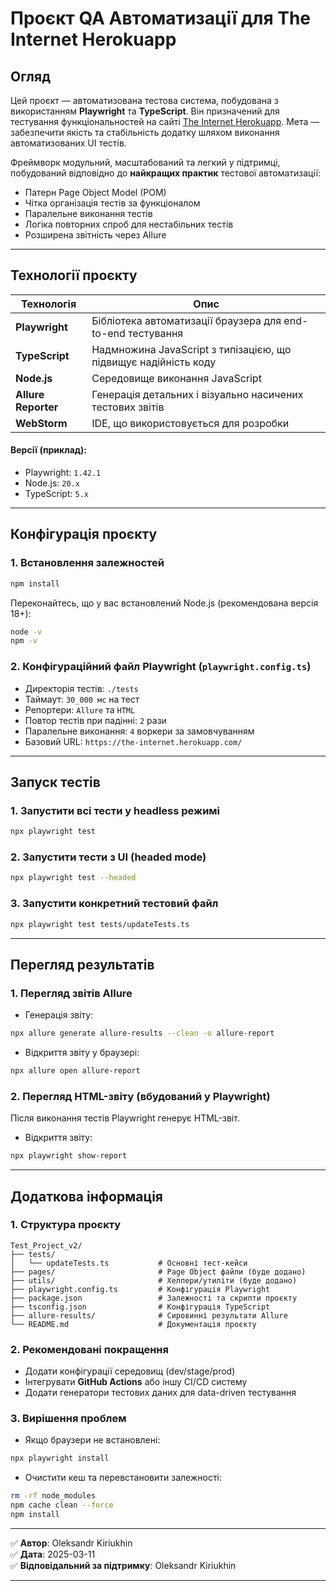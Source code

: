 
# Проєкт QA Автоматизації для The Internet Herokuapp

## Огляд

Цей проєкт — автоматизована тестова система, побудована з використанням **Playwright** та **TypeScript**. Він призначений для тестування функціональностей на сайті [The Internet Herokuapp](https://the-internet.herokuapp.com/). Мета — забезпечити якість та стабільність додатку шляхом виконання автоматизованих UI тестів.

Фреймворк модульний, масштабований та легкий у підтримці, побудований відповідно до **найкращих практик** тестової автоматизації:
- Патерн Page Object Model (POM)
- Чітка організація тестів за функціоналом
- Паралельне виконання тестів
- Логіка повторних спроб для нестабільних тестів
- Розширена звітність через Allure

---

## Технології проєкту

| Технологія          | Опис                                                     |
|---------------------|----------------------------------------------------------|
| **Playwright**      | Бібліотека автоматизації браузера для end-to-end тестування |
| **TypeScript**      | Надмножина JavaScript з типізацією, що підвищує надійність коду |
| **Node.js**         | Середовище виконання JavaScript                         |
| **Allure Reporter** | Генерація детальних і візуально насичених тестових звітів |
| **WebStorm**        | IDE, що використовується для розробки                   |

#### Версії (приклад):
- Playwright: `1.42.1`
- Node.js: `20.x`
- TypeScript: `5.x`

---

## Конфігурація проєкту

### 1. Встановлення залежностей

```bash
npm install
```

Переконайтесь, що у вас встановлений Node.js (рекомендована версія 18+):
```bash
node -v
npm -v
```

### 2. Конфігураційний файл Playwright (`playwright.config.ts`)
- Директорія тестів: `./tests`
- Таймаут: `30_000 мс` на тест
- Репортери: `Allure` та `HTML`
- Повтор тестів при падінні: `2` рази
- Паралельне виконання: `4` воркери за замовчуванням
- Базовий URL: `https://the-internet.herokuapp.com/`

---

## Запуск тестів

### 1. Запустити всі тести у headless режимі
```bash
npx playwright test
```

### 2. Запустити тести з UI (headed mode)
```bash
npx playwright test --headed
```

### 3. Запустити конкретний тестовий файл
```bash
npx playwright test tests/updateTests.ts
```

---

## Перегляд результатів

### 1. Перегляд звітів Allure

- Генерація звіту:
```bash
npx allure generate allure-results --clean -o allure-report
```

- Відкриття звіту у браузері:
```bash
npx allure open allure-report
```

### 2. Перегляд HTML-звіту (вбудований у Playwright)
Після виконання тестів Playwright генерує HTML-звіт.

- Відкриття звіту:
```bash
npx playwright show-report
```

---

## Додаткова інформація

### 1. Структура проєкту
```
Test_Project_v2/
├── tests/
│   └── updateTests.ts           # Основні тест-кейси
├── pages/                       # Page Object файли (буде додано)
├── utils/                       # Хелпери/утиліти (буде додано)
├── playwright.config.ts         # Конфігурація Playwright
├── package.json                 # Залежності та скрипти проєкту
├── tsconfig.json                # Конфігурація TypeScript
├── allure-results/              # Сировинні результати Allure
└── README.md                    # Документація проєкту
```

### 2. Рекомендовані покращення
- Додати конфігурації середовищ (dev/stage/prod)
- Інтегрувати **GitHub Actions** або іншу CI/CD систему
- Додати генератори тестових даних для data-driven тестування

### 3. Вирішення проблем
- Якщо браузери не встановлені:
```bash
npx playwright install
```
- Очистити кеш та перевстановити залежності:
```bash
rm -rf node_modules
npm cache clean --force
npm install
```

---

✅ **Автор**: Oleksandr Kiriukhin  
✅ **Дата**: 2025-03-11  
✅ **Відповідальний за підтримку**: Oleksandr Kiriukhin

---

